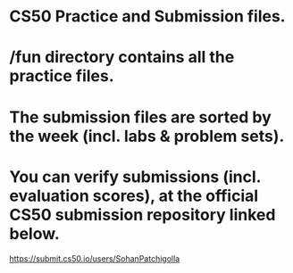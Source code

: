 # CS50 Practice and Submission files.

# /fun directory contains all the practice files.

# The submission files are sorted by the week (incl. labs & problem sets).

# You can verify submissions (incl. evaluation scores), at the official CS50 submission repository linked below.

https://submit.cs50.io/users/SohanPatchigolla
